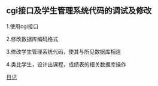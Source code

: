 ## cgi接口及学生管理系统代码的调试及修改

1.使用cgi接口

2.修改数据库编码格式

3.修改学生管理系统代码，使其与所见数据库相连

4.类比学生，设计出课程，成绩表的相关数据库操作

[日记](../doc/cig.md)
